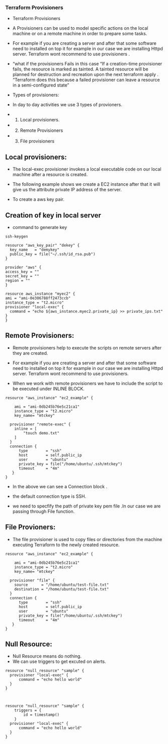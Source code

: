 ### Terraform Provisioners
* Terraform Provisioners

* A Provisioners can be used to model specific actions on the local machine or on a remote machine in order to prepare some tasks.

* For example if you are creating a server and after that some software need to installed on top it for example in our case we are installing Httpd server. Terraform wont recommend to use provisioners .

* “what if the provisioners Fails in this case “If a creation-time provisioner fails, the resource is marked as tainted. A tainted resource will be planned for destruction and recreation upon the next terraform apply . “Terraform does this because a failed provisioner can leave a resource in a semi-configured state”

* Types of provisioners:

* In day to day activities we use 3 types of provioners.

* 1. Local provisioners.
* 2. Remote Provisioners
* 3. File provisioners

## Local provisioners:
* The local-exec provisioner invokes a local executable code on our local machine after a resource is created.

* The following example shows we create a EC2 instance after that it will give us the attribute private IP address of the server.
* To create a aws key pair.

## Creation of key in local server
* command to generate key

```
ssh-keygen
```
```
resource "aws_key_pair" "dekey" {
  key_name   = "demykey"
  public_key = file("~/.ssh/id_rsa.pub")
}
```

```
provider "aws" {
access_key = ""
secret_key = ""
region = ""
}

resource aws_instance "myec2" {
ami = "ami-0e306788ff2473ccb"
instance_type = "t2.micro"
provisioner "local-exec" {
  command = "echo ${aws_instance.myec2.private_ip} >> private_ips.txt"
}
}
```
## Remote Provisioners:
* Remote provisioners help to execute the scripts on remote servers after they are created.

* For example if you are creating a server and after that some software need to installed on top it for example in our case we are installing Httpd server. Terraform wont recommend to use provisioners.
* When we work with remote provisioners we have to include the script to be executed under INLINE BLOCK.

```
resource "aws_instance" "ec2_example" {

    ami = "ami-0db245b76e5c21ca1"
    instance_type = "t2.micro"
    key_name= "mtckey"

  provisioner "remote-exec" {
    inline = [
        "touch demo.txt"
    ]
  }
  connection {
      type        = "ssh"
      host        = self.public_ip
      user        = "ubuntu"
      private_key = file("/home/ubuntu/.ssh/mtckey")
      timeout     = "4m"
   }
}
```

* In the above we can see a Connection block .

* the default connection type is SSH.
* we need to specfify the path of private key pem file .In our case we are passing through File function.

## File Provioners:
* The file provisioner is used to copy files or directories from the machine executing Terraform to the newly created resource.

```
resource "aws_instance" "ec2_example" {

    ami = "ami-0db245b76e5c21ca1"
    instance_type = "t2.micro"
    key_name= "mtckey"

  provisioner "file" {
    source      = "/home/ubuntu/test-file.txt"
    destination = "/home/ubuntu/test-file.txt"
  }
  connection {
      type        = "ssh"
      host        = self.public_ip
      user        = "ubuntu"
      private_key = file("/home/ubuntu/.ssh/mtckey")
      timeout     = "4m"
   }
}
```
## Null Resource:

* Null Resource means do nothing.
* We can use triggers to get excuted on alerts.

```
resource "null_resource" "sample" {
  provisioner "local-exec" {
      command = "echo hello world"
  }
}



resource "null_resource" "sample" {
    triggers = {
        id = timestamp()
    }
  provisioner "local-exec" {
      command = "echo hello world"
  }
}
```
